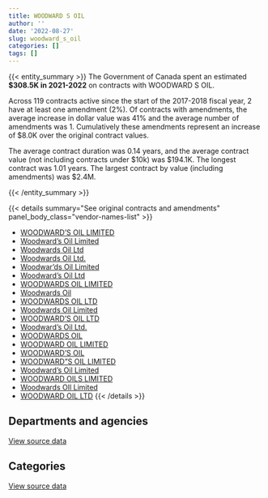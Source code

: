 ```yaml
---
title: WOODWARD S OIL
author: ''
date: '2022-08-27'
slug: woodward_s_oil
categories: []
tags: []
---
```


<script src="/rmarkdown-libs/htmlwidgets/htmlwidgets.js"></script>
<link href="/rmarkdown-libs/datatables-css/datatables-crosstalk.css" rel="stylesheet" />
<script src="/rmarkdown-libs/datatables-binding/datatables.js"></script>
<script src="/rmarkdown-libs/jquery/jquery-3.6.0.min.js"></script>
<link href="/rmarkdown-libs/dt-core-bootstrap/css/dataTables.bootstrap.min.css" rel="stylesheet" />
<link href="/rmarkdown-libs/dt-core-bootstrap/css/dataTables.bootstrap.extra.css" rel="stylesheet" />
<script src="/rmarkdown-libs/dt-core-bootstrap/js/jquery.dataTables.min.js"></script>
<script src="/rmarkdown-libs/dt-core-bootstrap/js/dataTables.bootstrap.min.js"></script>
<link href="/rmarkdown-libs/crosstalk/css/crosstalk.min.css" rel="stylesheet" />
<script src="/rmarkdown-libs/crosstalk/js/crosstalk.min.js"></script>
<script src="/rmarkdown-libs/htmlwidgets/htmlwidgets.js"></script>
<link href="/rmarkdown-libs/datatables-css/datatables-crosstalk.css" rel="stylesheet" />
<script src="/rmarkdown-libs/datatables-binding/datatables.js"></script>
<script src="/rmarkdown-libs/jquery/jquery-3.6.0.min.js"></script>
<link href="/rmarkdown-libs/dt-core-bootstrap/css/dataTables.bootstrap.min.css" rel="stylesheet" />
<link href="/rmarkdown-libs/dt-core-bootstrap/css/dataTables.bootstrap.extra.css" rel="stylesheet" />
<script src="/rmarkdown-libs/dt-core-bootstrap/js/jquery.dataTables.min.js"></script>
<script src="/rmarkdown-libs/dt-core-bootstrap/js/dataTables.bootstrap.min.js"></script>
<link href="/rmarkdown-libs/crosstalk/css/crosstalk.min.css" rel="stylesheet" />
<script src="/rmarkdown-libs/crosstalk/js/crosstalk.min.js"></script>

{{< entity_summary >}}
The Government of Canada spent an estimated **\$308.5K in 2021-2022** on contracts with WOODWARD S OIL.

Across 119 contracts active since the start of the 2017-2018 fiscal year, 2 have at least one amendment (2%). Of contracts with amendments, the average increase in dollar value was 41% and the average number of amendments was 1. Cumulatively these amendments represent an increase of \$8.0K over the original contract values.

The average contract duration was 0.14 years, and the average contract value (not including contracts under \$10k) was \$194.1K. The longest contract was 1.01 years. The largest contract by value (including amendments) was \$2.4M.

{{< /entity_summary >}}

{{< details summary="See original contracts and amendments" panel_body_class="vendor-names-list" >}}
- [WOODWARD’S OIL LIMITED](https://search.open.canada.ca/en/ct/?sort=contract_value_f%20desc&page=1&search_text=%22WOODWARD%27S%20OIL%20LIMITED%22)
- [Woodward’s Oil Limited](https://search.open.canada.ca/en/ct/?sort=contract_value_f%20desc&page=1&search_text=%22Woodward%27s%20Oil%20Limited%22)
- [Woodwards Oil Ltd](https://search.open.canada.ca/en/ct/?sort=contract_value_f%20desc&page=1&search_text=%22Woodwards%20Oil%20Ltd%22)
- [Woodwards Oil Ltd.](https://search.open.canada.ca/en/ct/?sort=contract_value_f%20desc&page=1&search_text=%22Woodwards%20Oil%20Ltd.%22)
- [Woodwar’ds Oil Limited](https://search.open.canada.ca/en/ct/?sort=contract_value_f%20desc&page=1&search_text=%22Woodwar%27ds%20Oil%20Limited%22)
- [Woodward’s Oil Ltd](https://search.open.canada.ca/en/ct/?sort=contract_value_f%20desc&page=1&search_text=%22Woodward%27s%20Oil%20Ltd%22)
- [WOODWARDS OIL LIMITED](https://search.open.canada.ca/en/ct/?sort=contract_value_f%20desc&page=1&search_text=%22WOODWARDS%20OIL%20LIMITED%22)
- [Woodwards Oil](https://search.open.canada.ca/en/ct/?sort=contract_value_f%20desc&page=1&search_text=%22Woodwards%20Oil%22)
- [WOODWARDS OIL LTD](https://search.open.canada.ca/en/ct/?sort=contract_value_f%20desc&page=1&search_text=%22WOODWARDS%20OIL%20LTD%22)
- [Woodwards Oil Limited](https://search.open.canada.ca/en/ct/?sort=contract_value_f%20desc&page=1&search_text=%22Woodwards%20Oil%20Limited%22)
- [WOODWARD’S OIL LTD](https://search.open.canada.ca/en/ct/?sort=contract_value_f%20desc&page=1&search_text=%22WOODWARD%27S%20OIL%20LTD%22)
- [Woodward’s Oil Ltd.](https://search.open.canada.ca/en/ct/?sort=contract_value_f%20desc&page=1&search_text=%22Woodward%27s%20Oil%20Ltd.%22)
- [WOODWARDS OIL](https://search.open.canada.ca/en/ct/?sort=contract_value_f%20desc&page=1&search_text=%22WOODWARDS%20OIL%22)
- [WOODWARD OIL LIMITED](https://search.open.canada.ca/en/ct/?sort=contract_value_f%20desc&page=1&search_text=%22WOODWARD%20OIL%20LIMITED%22)
- [WOODWARD’S OIL](https://search.open.canada.ca/en/ct/?sort=contract_value_f%20desc&page=1&search_text=%22WOODWARD%27S%20OIL%22)
- [WOODWARD”S OIL LIMITED](https://search.open.canada.ca/en/ct/?sort=contract_value_f%20desc&page=1&search_text=%22WOODWARD%22S%20OIL%20LIMITED%22)
- [Woodward’s Oil Limited](https://search.open.canada.ca/en/ct/?sort=contract_value_f%20desc&page=1&search_text=%22Woodward%e2%80%99s%20Oil%20Limited%22)
- [WOODWARD OILS LIMITED](https://search.open.canada.ca/en/ct/?sort=contract_value_f%20desc&page=1&search_text=%22WOODWARD%20OILS%20LIMITED%22)
- [Woodwards OIl Limited](https://search.open.canada.ca/en/ct/?sort=contract_value_f%20desc&page=1&search_text=%22Woodwards%20OIl%20Limited%22)
- [WOODWARD OIL LTD](https://search.open.canada.ca/en/ct/?sort=contract_value_f%20desc&page=1&search_text=%22WOODWARD%20OIL%20LTD%22)
{{< /details >}}

## Departments and agencies

<div id="htmlwidget-1" style="width:100%;height:auto;" class="datatables html-widget"></div>
<script type="application/json" data-for="htmlwidget-1">{"x":{"style":"bootstrap","filter":"none","vertical":false,"data":[["<a href=\"/departments/dfo-mpo/\">Fisheries and Oceans Canada<\/a>","<a href=\"/departments/dnd-mdn/\">National Defence<\/a>","<a href=\"/departments/pc/\">Parks Canada<\/a>","<a href=\"/departments/rcmp-grc/\">Royal Canadian Mounted Police<\/a>"],[8411371.97,1746137.94,null,null],[11540352.83,1558793.78,36740.74,11933.71],[721418.08,619720.41,17880.11,null],[249624.52,17156.87,41715.9,null]],"container":"<table class=\"table table-striped table-hover row-border order-column display\">\n  <thead>\n    <tr>\n      <th>Department<\/th>\n      <th>2018-2019<\/th>\n      <th>2019-2020<\/th>\n      <th>2020-2021<\/th>\n      <th>2021-2022<\/th>\n    <\/tr>\n  <\/thead>\n<\/table>","options":{"order":[[4,"desc"]],"pageLength":10,"autoWidth":true,"columnDefs":[{"targets":1,"render":"function(data, type, row, meta) {\n    return type !== 'display' ? data : DTWidget.formatCurrency(data, \"$\", 2, 3, \",\", \".\", true, null);\n  }"},{"targets":2,"render":"function(data, type, row, meta) {\n    return type !== 'display' ? data : DTWidget.formatCurrency(data, \"$\", 2, 3, \",\", \".\", true, null);\n  }"},{"targets":3,"render":"function(data, type, row, meta) {\n    return type !== 'display' ? data : DTWidget.formatCurrency(data, \"$\", 2, 3, \",\", \".\", true, null);\n  }"},{"targets":4,"render":"function(data, type, row, meta) {\n    return type !== 'display' ? data : DTWidget.formatCurrency(data, \"$\", 2, 3, \",\", \".\", true, null);\n  }"},{"width":"16%","targets":[1,2,3,4]},{"className":"dt-right","targets":[1,2,3,4]}],"orderClasses":false}},"evals":["options.columnDefs.0.render","options.columnDefs.1.render","options.columnDefs.2.render","options.columnDefs.3.render"],"jsHooks":[]}</script>
<p class="text-right">
<a href="https://github.com/GoC-Spending/contracts-data/tree/main/data/out/vendors/woodward_s_oil/summary_by_fiscal_year_by_department.csv" class="source-data-link btn btn-link">View source data</a>
</p>

## Categories

<div id="htmlwidget-2" style="width:100%;height:auto;" class="datatables html-widget"></div>
<script type="application/json" data-for="htmlwidget-2">{"x":{"style":"bootstrap","filter":"none","vertical":false,"data":[["<a href=\"/categories/1_facilities_and_construction/\">Facilities and construction<\/a>","<a href=\"/categories/11_defence/\">Defence<\/a>","<a href=\"/categories/5_transportation_and_logistics/\">Transportation and logistics<\/a>"],[15343.77,1730794.17,8411371.97],[11933.71,1558793.78,11577093.57],[null,619720.41,739298.19],[null,17156.87,291340.42]],"container":"<table class=\"table table-striped table-hover row-border order-column display\">\n  <thead>\n    <tr>\n      <th>Category<\/th>\n      <th>2018-2019<\/th>\n      <th>2019-2020<\/th>\n      <th>2020-2021<\/th>\n      <th>2021-2022<\/th>\n    <\/tr>\n  <\/thead>\n<\/table>","options":{"order":[[4,"desc"]],"dom":"t","pageLength":30,"autoWidth":true,"columnDefs":[{"targets":1,"render":"function(data, type, row, meta) {\n    return type !== 'display' ? data : DTWidget.formatCurrency(data, \"$\", 2, 3, \",\", \".\", true, null);\n  }"},{"targets":2,"render":"function(data, type, row, meta) {\n    return type !== 'display' ? data : DTWidget.formatCurrency(data, \"$\", 2, 3, \",\", \".\", true, null);\n  }"},{"targets":3,"render":"function(data, type, row, meta) {\n    return type !== 'display' ? data : DTWidget.formatCurrency(data, \"$\", 2, 3, \",\", \".\", true, null);\n  }"},{"targets":4,"render":"function(data, type, row, meta) {\n    return type !== 'display' ? data : DTWidget.formatCurrency(data, \"$\", 2, 3, \",\", \".\", true, null);\n  }"},{"width":"16%","targets":[1,2,3,4]},{"className":"dt-right","targets":[1,2,3,4]}],"orderClasses":false,"lengthMenu":[10,25,30,50,100]}},"evals":["options.columnDefs.0.render","options.columnDefs.1.render","options.columnDefs.2.render","options.columnDefs.3.render"],"jsHooks":[]}</script>
<p class="text-right">
<a href="https://github.com/GoC-Spending/contracts-data/tree/main/data/out/vendors/woodward_s_oil/summary_by_fiscal_year_by_category.csv" class="source-data-link btn btn-link">View source data</a>
</p>
